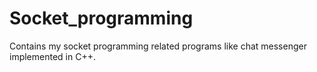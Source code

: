 # Socket_programming
Contains my socket programming related programs like chat messenger implemented in C++.
